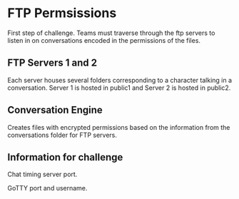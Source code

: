 # FTP Permsissions

First step of challenge. Teams must traverse through the ftp servers to listen in on conversations encoded in the permissions of the files.

## FTP Servers 1 and 2

Each server houses several folders corresponding to a character talking in a conversation.
Server 1 is hosted in public1 and Server 2 is hosted in public2.

## Conversation Engine

Creates files with encrypted permissions based on the information from the conversations folder for FTP servers.

## Information for challenge

Chat timing server port.

GoTTY port and username.
